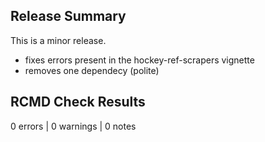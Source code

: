 ##  Release Summary

This is a minor release.

* fixes errors present in the hockey-ref-scrapers vignette
* removes one dependecy (polite)

## RCMD Check Results

0 errors | 0 warnings | 0 notes
